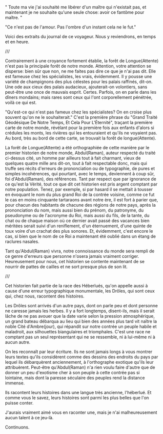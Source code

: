 
" Toute ma vie j'ai souhaité me libérer d'un maître qui n'existait pas, et
maintenant je ne souhaite qu'une seule chose: avoir ce fantôme pour maître. "

 "Ce n'est pas de l'amour. Pas l'ombre d'un instant cela ne le fut."

Voici des extraits du journal de ce voyageur. Nous y reviendrons, en temps et en
heure.

///


Contrairement à une croyance fortement établie, la forêt de Longue(Attente)
n'est pas la principale forêt de notre monde. Attention, votre attention se
disperse: bien sûr que non, ne me faites pas dire ce que je n'ai pas dit. Elle
est fameuse chez les spécialistes, les vrais, évidemment. Il y pousse une
variété de champignons des plus célestes pour les palais raffinés, dit-on. Une
ode aux cieux des palais audacieux, ajouterait-on volontiers, sans peut-être une
once de mauvais esprit. Certes. Parfois, on en parle dans les dîners mondains;
mais rares sont ceux qui l'ont corporellement pénétrée, voilà ce qui est.

"Qu'est-ce qui n'est pas fameux chez les spécialistes? On en croise plus souvent
qu'on ne le souhaiterait." C'est la première phrase du "Grand Traité Géodésique
De Notre Temps, Et Cela Pour L'Éternité", traçant la première carte de notre
monde, révélant pour la première fois aux enfants d'alors si crédules les monts,
les rivières qui les entouraient et qu'ils ne voyaient pas. Au bord, très au
bord de cette carte, se trouvait la forêt de longue(Attente).

La forêt de Longue(Attente) a été orthographiée de cette manière par le premier
historien de notre monde, Abdul(Raman), auteur respecté du traité ci-dessus
cité, un homme par ailleurs tout à fait charmant, vieux de quelques quatre mille
ans dit-on, tout à fait respectable donc, mais qui truffe ses récits d'erreurs
de prononciation ou de typographie, de pures et simples incohérences, qui
pourtant, avec le temps, deviennent à coup sûr, foi d'Abdul(Raman), des
références. Tant par respect que par ignorance de ce qu'est la Vérité, tout ce
que dit cet historien est pris argent comptant par notre population. Tenez, par
exemple, si par hasard il se mettait à tousser en évoquant le nom du plus grand
Roi de la contrée voisine, comme ce fut le cas en moins cinquante tartaraons
avant notre ère, il est fort à parier que, pour chacun des habitants de chacune
des régions de notre pays, après la prononciation du nom, mais aussi bien du
prénom, du patronyme, du pseudonyme ou de l'acronyme du Roi, mais aussi du fils,
de la tante, du chat ou de chaque maison où ce dernier avait passé des vacances
bien méritées serait suivi d'un reniflement, d'un éternuement, d'une quinte de
toux voire d'un crachat des plus sonores. Et, évidemment, c'est encore le cas,
si bien que le nom de ce Roi a maintenant été oublié dans un étang de raclures
nasales.

Tant qu'Abdul(Raman) vivra, notre connoissance du monde sera rempli de
ce genre d'erreurs que personne n'osera jamais vraiment
corriger. Heureusement pour nous, cet historien se contente maintenant
de se nourrir de pattes de cailles et ne sort presque plus de son lit.

///

Cet historien fait partie de la race des Héberlués, qu'on appelle aussi à cause
d'une erreur typographique monumentale, les Drôles, qui sont ceux qui, chez
nous, racontent des histoires.

Les Drôles sont arrivés d'un autre pays, dont on parle peu et dont personne ne
caresse jamais les herbes. Il y a fort longtemps, disent-ils, mais il serait
lâche de ne pas avouer que la date varie selon la pression atmosphérique, un
grand bateau débarqua au lieu qui bien des années plus tard vit naître la noble
Cité d'Ambre(jour), qui répandit sur notre contrée un peuple habile et
maladroit, aux silhouettes biangulaires et triomphales. C'est une race ne
comptant pas un seul représentant qui ne se ressemble, ni à lui-même ni à aucun
autre.

On les reconnaît par leur écriture. Ils ne sont jamais longs à vous montrer
leurs textes qu'ils considèrent comme des dessins des endroits du pays par
lequel ils débarquèrent anciennement, à l'orthographe exotique qu'ils leur
attribuèrent. Peut-être qu'Abdul(Raman) n'a rien voulu faire d'autre que de
donner un peu d'exotisme cher à son peuple à cette contrée pas si lointaine,
mais dont la paresse séculaire des peuples rend la distance immense.

Ils racontent leurs histoires dans une langue très ancienne, l'héberlué. Et
comme vous le savez, leurs histoires sont parmi les plus belles que l'on puisse
conter.

J'aurais vraiment aimé vous en raconter une, mais je n'ai malheureusement aucun
talent à ce jeu-là.

Continuons.
